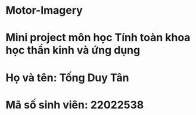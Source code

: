 # Motor-Imagery

# Mini project môn học Tính toàn khoa học thần kinh và ứng dụng
# Họ và tên: Tống Duy Tân
# Mã số sinh viên: 22022538
